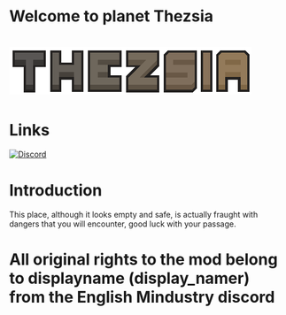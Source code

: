 # Welcome to planet Thezsia
# ![img.png](/sprites/img.png)

# Links
[![Discord](https://img.shields.io/discord/1301553669925244970?style=for-the-badge&color=f09b81&logo=discord&label=Thezsia%20%7C%20Main%20Outpost)](https://discord.gg/VhqTMUEUmZ)

# Introduction
This place, although it looks empty and safe, is actually fraught with dangers that you will encounter, good luck with your passage.

# All original rights to the mod belong to displayname (display_namer) from the English Mindustry discord
